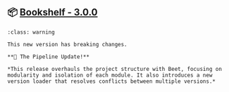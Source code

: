 ## 📦 [Bookshelf - 3.0.0](https://github.com/mcbookshelf/Bookshelf/releases/tag/v3.0.0)

```{admonition} Breaking changes
:class: warning

This new version has breaking changes.
```

```{epigraph}
**🚂 The Pipeline Update!**

*This release overhauls the project structure with Beet, focusing on modularity and isolation of each module. It also introduces a new version loader that resolves conflicts between multiple versions.*
```
